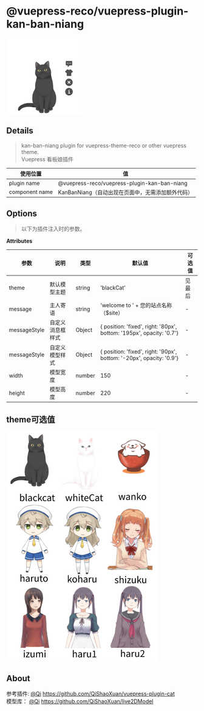 # @vuepress-reco/vuepress-plugin-kan-ban-niang

![demo.png](./images/demo.png)

## Details

> kan-ban-niang plugin for vuepress-theme-reco or other vuepress theme.  
> Vuepress 看板娘插件

|使用位置|值|
|-|-|
|plugin name|@vuepress-reco/vuepress-plugin-kan-ban-niang|
|component name|KanBanNiang（自动出现在页面中，无需添加额外代码）|

## Options

> 以下为插件注入时的参数。

**Attributes**

|参数|说明|类型|默认值|可选值|
|-|-|-|-|-|
|theme|默认模型主题|string|'blackCat'|见最后|
|message|主人寄语|string|'welcome to ' + 您的站点名称（$site）|-|
|messageStyle|自定义消息框样式|Object|{ position: 'fixed', right: '80px', bottom: '195px', opacity: '0.7'}|-|
|messageStyle|自定义模型样式|Object|{ position: 'fixed', right: '90px', bottom: '-20px', opacity: '0.9'}|-|
|width|模型宽度|number|150|-|
|height|模型高度|number|220|-|

## theme可选值

![themes.png](./images/themes.png)

## About

参考插件: [@Qi](https://github.com/QiShaoXuan) https://github.com/QiShaoXuan/vuepress-plugin-cat  
模型库： [@Qi](https://github.com/QiShaoXuan) https://github.com/QiShaoXuan/live2DModel


